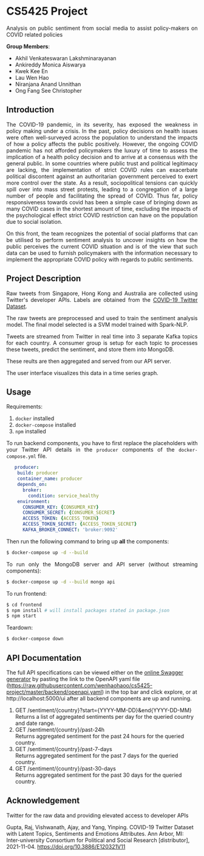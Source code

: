 <div style="text-align: justify">

# CS5425 Project
Analysis on public sentiment from social media to assist policy-makers on COVID related policies

<b>Group Members</b>:
- Akhil Venkateswaran Lakshminarayanan
- Ankireddy Monica Aiswarya
- Kwek Kee En
- Lau Wen Hao
- Niranjana Anand Unnithan
- Ong Fang See Christopher

## Introduction
<p>
The COVID-19 pandemic, in its severity, has exposed the weakness in policy making under a crisis. In the past, policy decisions on health issues were often well-surveyed across the population to understand the impacts of how a policy affects the public positively. However, the ongoing COVID pandemic has not afforded policymakers the luxury of time to assess the implication of a health policy decision and to arrive at a consensus with the general public. In some countries where public trust and political legitimacy are lacking, the implementation of strict COVID rules can exacerbate political discontent against an authoritarian government perceived to exert more control over the state. As a result, sociopolitical tensions can quickly spill over into mass street protests, leading to a congregation of a large number of people and facilitating the spread of COVID. Thus far, policy responsiveness towards covid has been a simple case of bringing down as many COVID cases in the shortest amount of time, excluding the impacts of the psychological effect strict COVID restriction can have on the population
due to social isolation.
</p>

<p>
On this front, the team recognizes the potential of social platforms that can be utilised to perform sentiment analysis to uncover insights on how the public perceives the current COVID situation and is of the view that such data can be used to furnish policymakers with the information necessary to implement the appropriate COVID policy with regards to public sentiments.
</p>

## Project Description

Raw tweets from Singapore, Hong Kong and Australia are collected using Twitter's developer APIs. Labels are obtained from the [COVID-19 Twitter Dataset](https://doi.org/10.3886/E120321V11).

The raw tweets are preprocessed and used to train the sentiment analysis model. The final model selected is a SVM model trained with Spark-NLP.

Tweets are streamed from Twitter in real time into 3 separate Kafka topics for each country. A consumer group is setup for each topic to processes these tweets, predict the sentiment, and store them into MongoDB.

These reults are then aggregated and served from our API server.

The user interface visualizes this data in a time series graph.

## Usage
Requirements:
1. `docker` installed
2. `docker-compose` installed
3.  `npm` installed

To run backend components, you have to first replace the placeholders with your Twitter API details in the `producer` components of the `docker-compose.yml` file. 
```yaml {.line-numbers}
   producer:
    build: producer
    container_name: producer
    depends_on:
      broker:
        condition: service_healthy
    environment:
      CONSUMER_KEY: {CONSUMER_KEY}
      CONSUMER_SECRET: {CONSUMER_SECRET}
      ACCESS_TOKEN: {ACCESS_TOKEN}
      ACCESS_TOKEN_SECRET: {ACCESS_TOKEN_SECRET}
      KAFKA_BROKER_CONNECT: 'broker:9092'
```
Then run the following command to bring up **all** the components:
```bash
$ docker-compose up -d --build
```
To run only the MongoDB server and API server (without streaming components):
```bash
$ docker-compose up -d --build mongo api
```
To run frontend:
```bash
$ cd frontend
$ npm install # will install packages stated in package.json
$ npm start
```

Teardown:
```bash
$ docker-compose down
```
</div>

## API Documentation
The full API specifications can be viewed either on the [online Swagger generator](https://generator.swagger.io/) by pasting the link to the OpenAPI yaml file (https://raw.githubusercontent.com/wenhaohaoo/cs5425-project/master/backend/openapi.yaml) in the top bar and click explore, or at http://localhost:5000/ui after all backend components are up and running.

1. GET /sentiment/{country}?start={YYYY-MM-DD}&end{YYYY-DD-MM} \
Returns a list of aggregated sentiments per day for the queried country and date range.
2. GET /sentiment/{country}/past-24h \
Returns aggregated sentiment for the past 24 hours for the queried country.
3. GET /sentiment/{country}/past-7-days \
Returns aggregated sentiment for the past 7 days for the queried country.
4. GET /sentiment/{country}/past-30-days \
Returns aggregated sentiment for the past 30 days for the queried country.


## Acknowledgement

Twitter for the raw data and providing elevated access to developer APIs

Gupta, Raj, Vishwanath, Ajay, and Yang, Yinping. COVID-19 Twitter Dataset with Latent Topics, Sentiments and Emotions Attributes. Ann Arbor, MI: Inter-university Consortium for Political and Social Research [distributor], 2021-11-04. https://doi.org/10.3886/E120321V11
